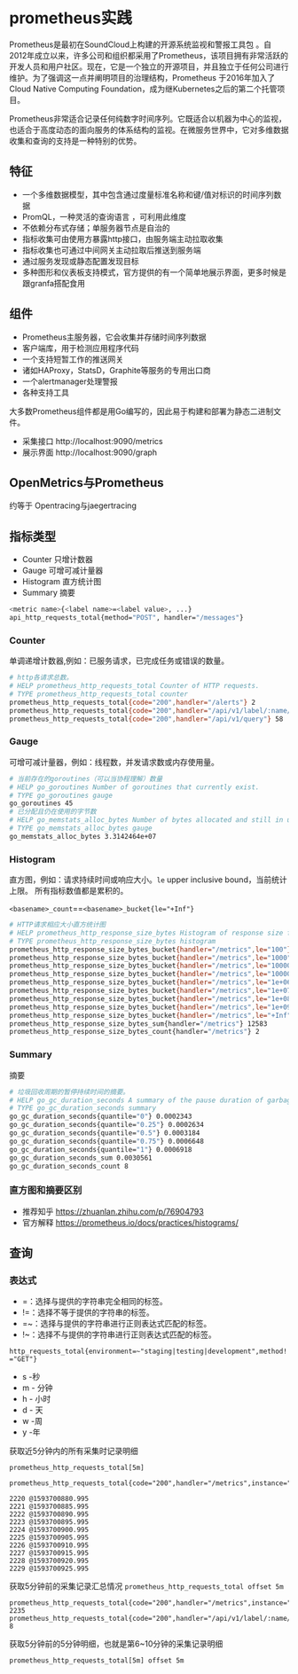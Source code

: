 # prometheus实践

Prometheus是最初在SoundCloud上构建的开源系统监视和警报工具包 。自2012年成立以来，许多公司和组织都采用了Prometheus，该项目拥有非常活跃的开发人员和用户社区。现在，它是一个独立的开源项目，并且独立于任何公司进行维护。为了强调这一点并阐明项目的治理结构，Prometheus 于2016年加入了 Cloud Native Computing Foundation，成为继Kubernetes之后的第二个托管项目。

Prometheus非常适合记录任何纯数字时间序列。它既适合以机器为中心的监视，也适合于高度动态的面向服务的体系结构的监视。在微服务世界中，它对多维数据收集和查询的支持是一种特别的优势。

## 特征

- 一个多维数据模型，其中包含通过度量标准名称和键/值对标识的时间序列数据
- PromQL，一种灵活的查询语言 ，可利用此维度
- 不依赖分布式存储；单服务器节点是自治的
- 指标收集可由使用方暴露http接口，由服务端主动拉取收集
- 指标收集也可通过中间网关主动拉取后推送到服务端
- 通过服务发现或静态配置发现目标
- 多种图形和仪表板支持模式，官方提供的有一个简单地展示界面，更多时候是跟granfa搭配食用

## 组件

- Prometheus主服务器，它会收集并存储时间序列数据
- 客户端库，用于检测应用程序代码
- 一个支持短暂工作的推送网关
- 诸如HAProxy，StatsD，Graphite等服务的专用出口商
- 一个alertmanager处理警报
- 各种支持工具

大多数Prometheus组件都是用Go编写的，因此易于构建和部署为静态二进制文件。

- 采集接口 http://localhost:9090/metrics
- 展示界面 http://localhost:9090/graph

## OpenMetrics与Prometheus

约等于 Opentracing与jaegertracing

## 指标类型

- Counter 只增计数器
- Gauge  可增可减计量器
- Histogram 直方统计图
- Summary 摘要

```sh
<metric name>{<label name>=<label value>, ...}
api_http_requests_total{method="POST", handler="/messages"}
```

### Counter

单调递增计数器,例如：已服务请求，已完成任务或错误的数量。

```sh
# http各请求总数。
# HELP prometheus_http_requests_total Counter of HTTP requests.
# TYPE prometheus_http_requests_total counter
prometheus_http_requests_total{code="200",handler="/alerts"} 2
prometheus_http_requests_total{code="200",handler="/api/v1/label/:name/values"} 12
prometheus_http_requests_total{code="200",handler="/api/v1/query"} 58
```

### Gauge

可增可减计量器，例如：线程数，并发请求数或内存使用量。

```sh
# 当前存在的goroutines（可以当协程理解）数量
# HELP go_goroutines Number of goroutines that currently exist.
# TYPE go_goroutines gauge
go_goroutines 45
# 已分配且仍在使用的字节数
# HELP go_memstats_alloc_bytes Number of bytes allocated and still in use.
# TYPE go_memstats_alloc_bytes gauge
go_memstats_alloc_bytes 3.3142464e+07
```

### Histogram

直方图，例如：请求持续时间或响应大小。`le` upper inclusive bound，当前统计上限。
所有指标数值都是累积的。

`<basename>_count`==`<basename>_bucket{le="+Inf"}`

```sh
# HTTP请求相应大小直方统计图
# HELP prometheus_http_response_size_bytes Histogram of response size for HTTP requests.
# TYPE prometheus_http_response_size_bytes histogram
prometheus_http_response_size_bytes_bucket{handler="/metrics",le="100"} 0
prometheus_http_response_size_bytes_bucket{handler="/metrics",le="1000"} 0
prometheus_http_response_size_bytes_bucket{handler="/metrics",le="10000"} 2
prometheus_http_response_size_bytes_bucket{handler="/metrics",le="100000"} 2
prometheus_http_response_size_bytes_bucket{handler="/metrics",le="1e+06"} 2
prometheus_http_response_size_bytes_bucket{handler="/metrics",le="1e+07"} 2
prometheus_http_response_size_bytes_bucket{handler="/metrics",le="1e+08"} 2
prometheus_http_response_size_bytes_bucket{handler="/metrics",le="1e+09"} 2
prometheus_http_response_size_bytes_bucket{handler="/metrics",le="+Inf"} 2
prometheus_http_response_size_bytes_sum{handler="/metrics"} 12583
prometheus_http_response_size_bytes_count{handler="/metrics"} 2
```

### Summary

摘要

```sh
# 垃圾回收周期的暂停持续时间的摘要。
# HELP go_gc_duration_seconds A summary of the pause duration of garbage collection cycles.
# TYPE go_gc_duration_seconds summary
go_gc_duration_seconds{quantile="0"} 0.0002343
go_gc_duration_seconds{quantile="0.25"} 0.0002634
go_gc_duration_seconds{quantile="0.5"} 0.0003184
go_gc_duration_seconds{quantile="0.75"} 0.0006648
go_gc_duration_seconds{quantile="1"} 0.0006918
go_gc_duration_seconds_sum 0.0030561
go_gc_duration_seconds_count 8
```

### 直方图和摘要区别

- 推荐知乎 https://zhuanlan.zhihu.com/p/76904793
- 官方解释 https://prometheus.io/docs/practices/histograms/

## 查询

### 表达式

- =：选择与提供的字符串完全相同的标签。
- !=：选择不等于提供的字符串的标签。
- =~：选择与提供的字符串进行正则表达式匹配的标签。
- !~：选择不与提供的字符串进行正则表达式匹配的标签。

`http_requests_total{environment=~"staging|testing|development",method!="GET"}`

- s -秒
- m - 分钟
- h - 小时
- d - 天
- w -周
- y -年


获取近5分钟内的所有采集时记录明细

`prometheus_http_requests_total[5m]`

```log
prometheus_http_requests_total{code="200",handler="/metrics",instance="localhost:9090",job="prometheus"}

2220 @1593700880.995
2221 @1593700885.995
2222 @1593700890.995
2223 @1593700895.995
2224 @1593700900.995
2225 @1593700905.995
2226 @1593700910.995
2227 @1593700915.995
2228 @1593700920.995
2229 @1593700925.995
```


获取5分钟前的采集记录汇总情况
`prometheus_http_requests_total offset 5m`

```log
prometheus_http_requests_total{code="200",handler="/metrics",instance="localhost:9090",job="prometheus"}	2235
prometheus_http_requests_total{code="200",handler="/api/v1/label/:name/values",instance="localhost:9090",job="prometheus"}	8

```

获取5分钟前的5分钟明细，也就是第6~10分钟的采集记录明细

`prometheus_http_requests_total[5m] offset 5m`